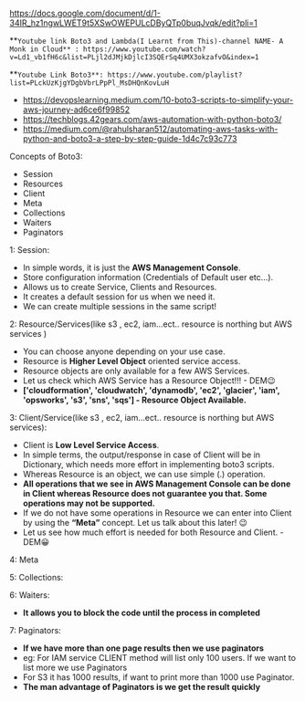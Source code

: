 https://docs.google.com/document/d/1-34IR_hz1ngwLWET9t5XSwOWEPULcDByQTp0buqJvqk/edit?pli=1

**`Youtube link Boto3 and Lambda(I Learnt from This)-channel NAME- A Monk in Cloud** : https://www.youtube.com/watch?v=Ld1_vb1fH6c&list=PLjl2dJMjkDjlcI3SQErSq4UMX3okzafvO&index=1`

**`Youtube Link Boto3**: https://www.youtube.com/playlist?list=PLckUzKjgYDgbVbrLPpPl_MsDHQnKovLuH`

- https://devopslearning.medium.com/10-boto3-scripts-to-simplify-your-aws-journey-ad6ce6f99852
- https://techblogs.42gears.com/aws-automation-with-python-boto3/
- https://medium.com/@rahulsharan512/automating-aws-tasks-with-python-and-boto3-a-step-by-step-guide-1d4c7c93c773

Concepts of Boto3:

- Session
- Resources
- Client
- Meta
- Collections
- Waiters
- Paginators

1: Session:

- In simple words, it is just the **AWS Management Console**.
- Store configuration information (Credentials of Default user etc…).
- Allows us to create Service, Clients and Resources.
- It creates a default session for us when we need it.
- We can create multiple sessions in the same script!

2: Resource/Services(like s3 , ec2, iam…ect.. resource is northing but AWS services )

- You can choose anyone depending on your use case.
- Resource is **Higher Level Object** oriented service access.
- Resource objects are only available for a few AWS Services.
- Let us check which AWS Service has a Resource Object!!! - DEM😉
- **['cloudformation', 'cloudwatch', 'dynamodb', 'ec2', 'glacier', 'iam', 'opsworks', 's3', 'sns', 'sqs'] - Resource Object Available.**

3: Client/Service(like s3 , ec2, iam…ect.. resource is northing but AWS services):

- Client is **Low Level Service Access**.
- In simple terms, the output/response in case of Client will be in Dictionary, which needs more effort in implementing boto3 scripts.
- Whereas Resource is an object, we can use simple (.) operation.
- **All operations that we see in AWS Management Console can be done in Client whereas Resource does not guarantee you that. Some operations may not be supported.**
- If we do not have some operations in Resource we can enter into Client by using the **“Meta”** concept. Let us talk about this later! 😉
- Let us see how much effort is needed for both Resource and Client. - DEM😀

4: Meta

5: Collections:

6: Waiters:

- **It allows you to block the code until the process in completed**

7: Paginators:

- **If we have more than one page results then we use paginators**
- eg: For IAM service CLIENT method will list only 100 users. If we want to list more we use Paginators
- For S3 it has 1000 results, if want to print more than 1000 use Paginator.
- **The man advantage of Paginators is we get the result quickly**
